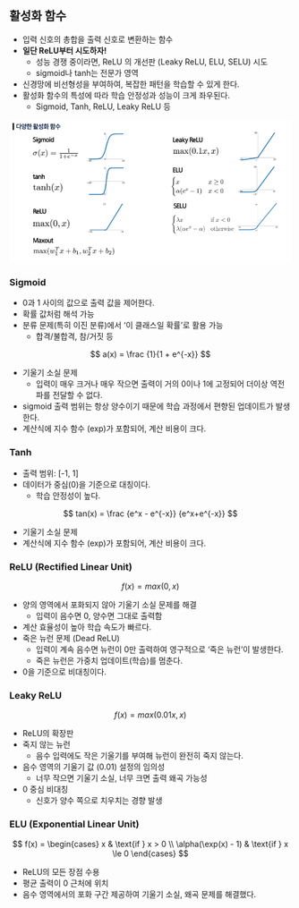 ## 활성화 함수

- 입력 신호의 총합을 출력 신호로 변환하는 함수
- **일단 ReLU부터 시도하자!**
    - 성능 경쟁 중이라면, ReLU 의 개선판 (Leaky ReLU, ELU, SELU) 시도
    - sigmoid나 tanh는 전문가 영역
- 신경망에 비선형성을 부여하여, 복잡한 패턴을 학습할 수 있게 한다.
- 활성화 함수의 특성에 따라 학습 안정성과 성능이 크게 좌우된다.
    - Sigmoid, Tanh, ReLU, Leaky ReLU 등

![활성화 함수 종류](../images/activation-functions_1.png)

### Sigmoid

- 0과 1 사이의 값으로 출력 값을 제어한다.
- 확률 값처럼 해석 가능
- 분류 문제(특히 이진 분류)에서 ‘이 클래스일 확률’로 활용 가능
    - 합격/불합격, 참/거짓 등

$$
a(x) = \frac {1}{1 + e^{-x}}
$$

- 기울기 소실 문제
    - 입력이 매우 크거나 매우 작으면 출력이 거의 0이나 1에 고정되어 더이상 역전파를 전달할 수 없다.
- sigmoid 출력 범위는 항상 양수이기 때문에 학습 과정에서 편향된 업데이트가 발생한다.
- 계산식에 지수 함수 (exp)가 포함되어, 계산 비용이 크다.

### Tanh

- 출력 범위: [-1, 1]
- 데이터가 중심(0)을 기준으로 대칭이다.
    - 학습 안정성이 높다.

$$
tan(x) = \frac {e^x - e^{-x}} {e^x+e^{-x}}
$$

- 기울기 소실 문제
- 계산식에 지수 함수 (exp)가 포함되어, 계산 비용이 크다.

### ReLU (Rectified Linear Unit)

$$
f(x) = max(0, x)
$$

- 양의 영역에서 포화되지 않아 기울기 소실 문제를 해결
    - 입력이 음수면 0, 양수면 그대로 출력함
- 계산 효율성이 높아 학습 속도가 빠르다.
- 죽은 뉴런 문제 (Dead ReLU)
    - 입력이 계속 음수면 뉴런이 0만 출력하여 영구적으로 ‘죽은 뉴런’이 발생한다.
    - 죽은 뉴런은 가중치 업데이트(학습)를 멈춘다.
- 0을 기준으로 비대칭이다.

### Leaky ReLU

$$
f(x) = max(0.01x, x)
$$

- ReLU의 확장판
- 죽지 않는 뉴런
    - 음수 입력에도 작은 기울기를 부여해 뉴런이 완전히 죽지 않는다.
- 음수 영역의 기울기 값 (0.01) 설정의 임의성
    - 너무 작으면 기울기 소실, 너무 크면 출력 왜곡 가능성
- 0 중심 비대칭
    - 신호가 양수 쪽으로 치우치는 경향 발생

### ELU (Exponential Linear Unit)

$$
f(x) = \begin{cases} x & \text{if } x > 0 \\ \alpha(\exp(x) - 1) & \text{if } x \le 0 \end{cases}
$$

- ReLU의 모든 장점 수용
- 평균 출력이 0 근처에 위치
- 음수 영역에서의 포화 구간 제공하여 기울기 소실, 왜곡 문제를 해결했다.